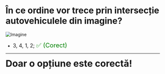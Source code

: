 # În ce ordine vor trece prin intersecție autovehiculele din imagine?

![Imagine](https://www.arr-atestate.ro/upload/img/questions/img/in-ce-ordine-vor-trece-prin-intersectie-autovehiculele-din-imagine.jpg)

- <span style="font-size: larger;">3, 4, 1, 2; <span style="color: green; font-size: larger;">✅ (Corect)</span></span>

---

<span style="font-size: 30px; font-weight: bold;">**Doar o opțiune este corectă!**</span>